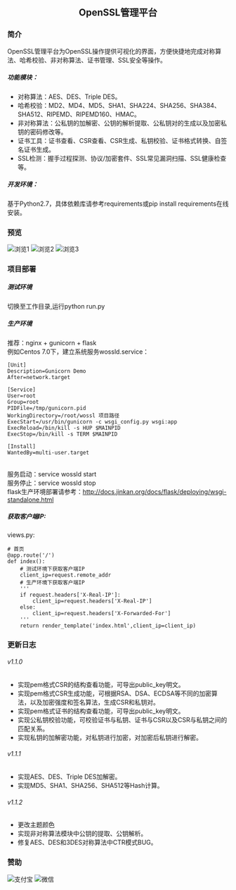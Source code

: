 ## <p align=center>OpenSSL管理平台</p>
### 简介
OpenSSL管理平台为OpenSSL操作提供可视化的界面，方便快捷地完成对称算法、哈希校验、非对称算法、证书管理、SSL安全等操作。
##### 功能模块：
- 对称算法：AES、DES、Triple DES。
- 哈希校验：MD2、MD4、MD5、SHA1、SHA224、SHA256、SHA384、SHA512、RIPEMD、RIPEMD160、HMAC。
- 非对称算法：公私钥的加解密、公钥的解析提取、公私钥对的生成以及加密私钥的密码修改等。
- 证书工具：证书查看、CSR查看、CSR生成、私钥校验、证书格式转换、自签名证书生成。
- SSL检测：握手过程探测、协议/加密套件、SSL常见漏洞扫描、SSL健康检查等。
##### 开发环境：
基于Python2.7，具体依赖库请参考requirements或pip install requirements在线安装。
### 预览
![浏览1](https://gitee.com/uploads/images/2018/0102/120319_153356a7_1700467.png "浏览1")
![浏览2](https://gitee.com/uploads/images/2018/0102/120339_8f796ee9_1700467.png "浏览2")
![浏览3](https://gitee.com/uploads/images/2018/0102/120352_90554ee3_1700467.png "浏览3")
### 项目部署
##### 测试环境
切换至工作目录,运行python run.py
##### 生产环境
推荐：nginx + gunicorn + flask
<br>例如Centos 7.0下，建立系统服务wossld.service：
```
[Unit]
Description=Gunicorn Demo
After=network.target

[Service]
User=root
Group=root
PIDFile=/tmp/gunicorn.pid
WorkingDirectory=/root/wossl 项目路径
ExecStart=/usr/bin/gunicorn -c wsgi_config.py wsgi:app
ExecReload=/bin/kill -s HUP $MAINPID
ExecStop=/bin/kill -s TERM $MAINPID

[Install]
WantedBy=multi-user.target 
```
<br>服务启动：service wossld start
<br>服务停止：service wossld stop
<br>flask生产环境部署请参考：http://docs.jinkan.org/docs/flask/deploying/wsgi-standalone.html
##### 获取客户端IP:
views.py:
```
# 首页
@app.route('/')
def index():
    # 测试环境下获取客户端IP
    client_ip=request.remote_addr
    # 生产环境下获取客户端IP
    '''
    if request.headers['X-Real-IP']:
        client_ip=request.headers['X-Real-IP']
    else:
        client_ip=request.headers['X-Forwarded-For']
    '''
    return render_template('index.html',client_ip=client_ip)
```
### 更新日志
###### v1.1.0
- 实现pem格式CSR的结构查看功能，可导出public_key明文。
- 实现pem格式CSR生成功能，可根据RSA、DSA、ECDSA等不同的加密算法，以及加密强度和签名算法，生成CSR和私钥对。
- 实现pem格式证书的结构查看功能，可导出public_key明文。
- 实现公私钥校验功能，可校验证书与私钥、证书与CSR以及CSR与私钥之间的匹配关系。
- 实现私钥的加解密功能，对私钥进行加密，对加密后私钥进行解密。
###### v1.1.1
- 实现AES、DES、Triple DES加解密。
- 实现MD5、SHA1、SHA256、SHA512等Hash计算。
###### v1.1.2
- 更改主题颜色
- 实现非对称算法模块中公钥的提取、公钥解析。
- 修复AES、DES和3DES对称算法中CTR模式BUG。
### 赞助
![支付宝](https://gitee.com/uploads/images/2017/1225/180427_0be229c7_1700467.png "支付宝")
![微信](https://gitee.com/uploads/images/2017/1225/180531_9ac72dec_1700467.png "微信")
